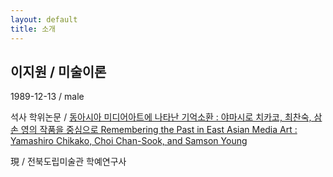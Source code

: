 ```yaml
---
layout: default
title: 소개
---
```


## 이지원 / 미술이론
1989-12-13 / male

석사 학위논문 / [동아시아 미디어아트에 나타난 기억소환 : 야마시로 치카코, 최찬숙, 삼손 영의 작품을 중심으로 Remembering the Past in East Asian Media Art : Yamashiro Chikako, Choi Chan-Sook, and Samson Young](https://www.riss.kr/search/detail/DetailView.do?p_mat_type=be54d9b8bc7cdb09&control_no=1768feb1a8158e3cffe0bdc3ef48d419)

現 / 전북도립미술관 학예연구사
